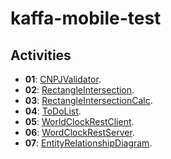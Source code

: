 # kaffa-mobile-test

## Activities

- **01**: [CNPJValidator](https://github.com/ulaecio/kaffa-mobile-test/tree/main/CNPJValidator).
- **02**: [RectangleIntersection](https://github.com/ulaecio/kaffa-mobile-test/tree/main/RectangleIntersection).
- **03**: [RectangleIntersectionCalc](https://github.com/ulaecio/kaffa-mobile-test/tree/main/RectangleIntersectionCalc).
- **04**: [ToDoList](https://github.com/ulaecio/kaffa-mobile-test/tree/main/ToDoList).
- **05**: [WorldClockRestClient](https://github.com/ulaecio/kaffa-mobile-test/tree/main/WorldClockRestClient).
- **06**: [WordClockRestServer](https://github.com/ulaecio/kaffa-mobile-test/tree/main/WordClockRestServer).
- **07**: [EntityRelationshipDiagram](https://github.com/ulaecio/kaffa-mobile-test).
